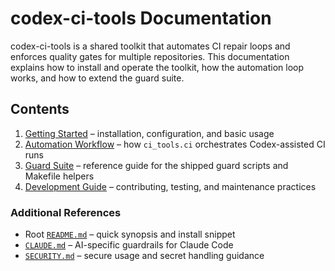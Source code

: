 # codex-ci-tools Documentation

codex-ci-tools is a shared toolkit that automates CI repair loops and enforces
quality gates for multiple repositories. This documentation explains how to
install and operate the toolkit, how the automation loop works, and how to
extend the guard suite.

## Contents
1. [Getting Started](getting-started.md) – installation, configuration, and basic usage
2. [Automation Workflow](automation.md) – how `ci_tools.ci` orchestrates Codex-assisted CI runs
3. [Guard Suite](guard-suite.md) – reference guide for the shipped guard scripts and Makefile helpers
4. [Development Guide](development.md) – contributing, testing, and maintenance practices

### Additional References
- Root [`README.md`](../README.md) – quick synopsis and install snippet
- [`CLAUDE.md`](../CLAUDE.md) – AI-specific guardrails for Claude Code
- [`SECURITY.md`](../SECURITY.md) – secure usage and secret handling guidance
